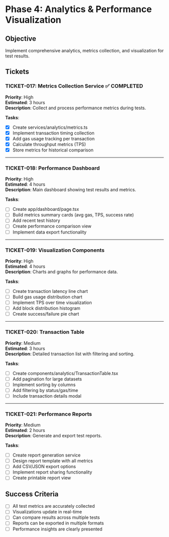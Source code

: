 # Phase 4: Analytics & Performance Visualization

## Objective
Implement comprehensive analytics, metrics collection, and visualization for test results.

## Tickets

### TICKET-017: Metrics Collection Service ✅ COMPLETED
**Priority**: High  
**Estimated**: 3 hours  
**Description**: Collect and process performance metrics during tests.

**Tasks**:
- [x] Create services/analytics/metrics.ts
- [x] Implement transaction timing collection
- [x] Add gas usage tracking per transaction
- [x] Calculate throughput metrics (TPS)
- [x] Store metrics for historical comparison

---

### TICKET-018: Performance Dashboard
**Priority**: High  
**Estimated**: 4 hours  
**Description**: Main dashboard showing test results and metrics.

**Tasks**:
- [ ] Create app/dashboard/page.tsx
- [ ] Build metrics summary cards (avg gas, TPS, success rate)
- [ ] Add recent test history
- [ ] Create performance comparison view
- [ ] Implement data export functionality

---

### TICKET-019: Visualization Components
**Priority**: High  
**Estimated**: 4 hours  
**Description**: Charts and graphs for performance data.

**Tasks**:
- [ ] Create transaction latency line chart
- [ ] Build gas usage distribution chart
- [ ] Implement TPS over time visualization
- [ ] Add block distribution histogram
- [ ] Create success/failure pie chart

---

### TICKET-020: Transaction Table
**Priority**: Medium  
**Estimated**: 3 hours  
**Description**: Detailed transaction list with filtering and sorting.

**Tasks**:
- [ ] Create components/analytics/TransactionTable.tsx
- [ ] Add pagination for large datasets
- [ ] Implement sorting by columns
- [ ] Add filtering by status/gas/time
- [ ] Include transaction details modal

---

### TICKET-021: Performance Reports
**Priority**: Medium  
**Estimated**: 2 hours  
**Description**: Generate and export test reports.

**Tasks**:
- [ ] Create report generation service
- [ ] Design report template with all metrics
- [ ] Add CSV/JSON export options
- [ ] Implement report sharing functionality
- [ ] Create printable report view

## Success Criteria
- [ ] All test metrics are accurately collected
- [ ] Visualizations update in real-time
- [ ] Can compare results across multiple tests
- [ ] Reports can be exported in multiple formats
- [ ] Performance insights are clearly presented
